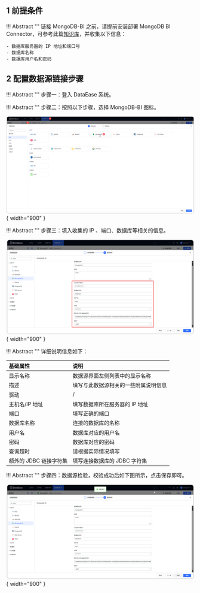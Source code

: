 ## 1 前提条件

!!! Abstract ""
    链接 MongoDB-BI 之前，请提前安装部署 MongoDB BI Connector，可参考此篇[知识库](https://kb.fit2cloud.com/?p=143)，并收集以下信息：

    - 数据库服务器的 IP 地址和端口号
    - 数据库名称
    - 数据库用户名和密码

## 2 配置数据源链接步骤

!!! Abstract ""
    步骤一：登入 DataEase 系统。

!!! Abstract ""
    步骤二：按照以下步骤，选择 MongoDB-BI 图标。

![MongoDB](../../img/datasource_configuration/选择Mongodb-BI.png){ width="900" }

!!! Abstract ""
    步骤三：填入收集的 IP 、端口、数据库等相关的信息。

![MongoDB](../../img/datasource_configuration/Mongodb链接信息.png){ width="900" }

!!! Abstract ""
    详细说明信息如下：

| 基础属性             | 说明                 |
|:-----------------|:-------------------|
| 显示名称             | 数据源界面左侧列表中的显示名称    |   
| 描述               | 填写与此数据源相关的一些附属说明信息 |
| 驱动               | /                  |
| 主机名/IP 地址        | 填写数据库所在服务器的 IP 地址  |
| 端口               | 填写正确的端口            |
| 数据库名称            | 连接的数据库的名称          |
| 用户名              | 数据库对应的用户名          |
| 密码               | 数据库对应的密码           |
| 查询超时           | 请根据实际情况填写          |
| 额外的 JDBC 链接字符集   | 填写连接数据库的 JDBC 字符集  |



!!! Abstract ""
    步骤四：数据源检验，校验成功后如下图所示，点击保存即可。

![MongoDB](../../img/datasource_configuration/Mongodb校验成功.png){ width="900" }